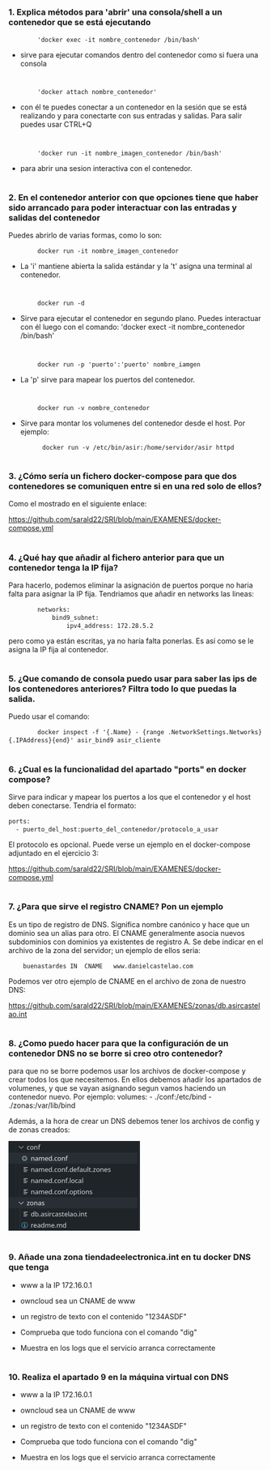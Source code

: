 
### 1. Explica métodos para 'abrir' una consola/shell a un contenedor que se está ejecutando

            'docker exec -it nombre_contenedor /bin/bash'

- sirve para ejecutar comandos dentro del contenedor como si fuera una consola
#
            'docker attach nombre_contenedor'

- con él te puedes conectar a un contenedor en la sesión que se está realizando y para conectarte con sus entradas y salidas. Para salir puedes usar CTRL+Q
#
            'docker run -it nombre_imagen_contenedor /bin/bash'

- para abrir una sesion interactiva con el contenedor.


#

### 2. En el contenedor anterior con que opciones tiene que haber sido arrancado para poder interactuar con las entradas y salidas del contenedor

Puedes abrirlo de varias formas, como lo son:

            docker run -it nombre_imagen_contenedor

- La 'i' mantiene abierta la salida estándar y la 't' asigna una terminal al contenedor.
#
            docker run -d

- Sirve para ejecutar el contenedor en segundo plano. Puedes interactuar con él luego con el comando: 'docker exect -it nombre_contenedor /bin/bash'

#
            docker run -p 'puerto':'puerto' nombre_iamgen

- La 'p' sirve para mapear los puertos del contenedor.
#

            docker run -v nombre_contenedor

- Sirve para montar los volumenes del contenedor desde el host. Por ejemplo:

            docker run -v /etc/bin/asir:/home/servidor/asir httpd


#

### 3. ¿Cómo sería un fichero docker-compose para que dos contenedores se comuniquen entre si en una red solo de ellos?

Como el mostrado en el siguiente enlace:

https://github.com/sarald22/SRI/blob/main/EXAMENES/docker-compose.yml 



#


### 4. ¿Qué hay que añadir al fichero anterior para que un contenedor tenga la IP fija?

Para hacerlo, podemos eliminar la asignación de puertos porque no haria falta para asignar la IP fija. Tendriamos que añadir en networks las lineas:

            networks:
                bind9_subnet:
                    ipv4_address: 172.28.5.2

pero como ya están escritas, ya no haría falta ponerlas. Es así como se le asigna la IP fija al contenedor.



#

### 5. ¿Que comando de consola puedo usar para saber las ips de los contenedores anteriores? Filtra todo lo que puedas la salida.

Puedo usar el comando:

            docker inspect -f '{.Name} - {range .NetworkSettings.Networks}{.IPAddress}{end}' asir_bind9 asir_cliente
 


#


### 6. ¿Cual es la funcionalidad del apartado "ports" en docker compose?

Sirve para indicar y mapear los puertos a los que el contenedor y el host deben conectarse. Tendria el formato:

    ports:
      - puerto_del_host:puerto_del_contenedor/protocolo_a_usar

El protocolo es opcional. Puede verse un ejemplo en el docker-compose adjuntado en el ejercicio 3:

https://github.com/sarald22/SRI/blob/main/EXAMENES/docker-compose.yml


#


### 7. ¿Para que sirve el registro CNAME? Pon un ejemplo

Es un tipo de registro de DNS.
Significa nombre canónico y hace que un dominio sea un alias para otro. El CNAME generalmente asocia nuevos subdominios con dominios ya existentes de registro A.
Se debe indicar en el archivo de la zona del servidor; un ejemplo de ellos seria:

        buenastardes IN  CNAME   www.danielcastelao.com

Podemos ver otro ejemplo de CNAME en el archivo de zona de nuestro DNS:

https://github.com/sarald22/SRI/blob/main/EXAMENES/zonas/db.asircastelao.int


#


### 8. ¿Como puedo hacer para que la configuración de un contenedor DNS no se borre si creo otro contenedor?

para que no se borre podemos usar los archivos de docker-compose y crear todos los que necesitemos. En ellos debemos añadir los apartados de volumenes, y que se vayan asignando segun vamos haciendo un contenedor nuevo. Por ejemplo:
                volumes:
            - ./conf:/etc/bind
            - ./zonas:/var/lib/bind

Además, a la hora de crear un DNS debemos tener los archivos de config y de zonas creados:

![fotocarpetas](https://github.com/sarald22/SRI/blob/main/EXAMENES/ejericico8.png)



#


### 9. Añade una zona tiendadeelectronica.int en tu docker DNS que tenga

- www a la IP 172.16.0.1

- owncloud sea un CNAME de www

- un registro de texto con el contenido "1234ASDF"

- Comprueba que todo funciona con el comando "dig"

- Muestra en los logs que el servicio arranca correctamente



#
### 10. Realiza el apartado 9 en la máquina virtual con DNS

- www a la IP 172.16.0.1

- owncloud sea un CNAME de www

- un registro de texto con el contenido "1234ASDF"

- Comprueba que todo funciona con el comando "dig"

- Muestra en los logs que el servicio arranca correctamente


